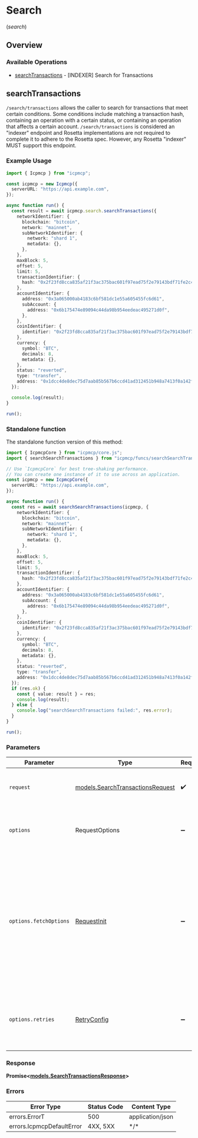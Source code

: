 # Search
(*search*)

## Overview

### Available Operations

* [searchTransactions](#searchtransactions) - [INDEXER] Search for Transactions

## searchTransactions

`/search/transactions` allows the caller to search for transactions that meet certain conditions. Some conditions include matching a transaction hash, containing an operation with a certain status, or containing an operation that affects a certain account. `/search/transactions` is considered an "indexer" endpoint and Rosetta implementations are not required to complete it to adhere to the Rosetta spec. However, any Rosetta "indexer" MUST support this endpoint.

### Example Usage

```typescript
import { Icpmcp } from "icpmcp";

const icpmcp = new Icpmcp({
  serverURL: "https://api.example.com",
});

async function run() {
  const result = await icpmcp.search.searchTransactions({
    networkIdentifier: {
      blockchain: "bitcoin",
      network: "mainnet",
      subNetworkIdentifier: {
        network: "shard 1",
        metadata: {},
      },
    },
    maxBlock: 5,
    offset: 5,
    limit: 5,
    transactionIdentifier: {
      hash: "0x2f23fd8cca835af21f3ac375bac601f97ead75f2e79143bdf71fe2c4be043e8f",
    },
    accountIdentifier: {
      address: "0x3a065000ab4183c6bf581dc1e55a605455fc6d61",
      subAccount: {
        address: "0x6b175474e89094c44da98b954eedeac495271d0f",
      },
    },
    coinIdentifier: {
      identifier: "0x2f23fd8cca835af21f3ac375bac601f97ead75f2e79143bdf71fe2c4be043e8f:1",
    },
    currency: {
      symbol: "BTC",
      decimals: 8,
      metadata: {},
    },
    status: "reverted",
    type: "transfer",
    address: "0x1dcc4de8dec75d7aab85b567b6ccd41ad312451b948a7413f0a142fd40d49347",
  });

  console.log(result);
}

run();
```

### Standalone function

The standalone function version of this method:

```typescript
import { IcpmcpCore } from "icpmcp/core.js";
import { searchSearchTransactions } from "icpmcp/funcs/searchSearchTransactions.js";

// Use `IcpmcpCore` for best tree-shaking performance.
// You can create one instance of it to use across an application.
const icpmcp = new IcpmcpCore({
  serverURL: "https://api.example.com",
});

async function run() {
  const res = await searchSearchTransactions(icpmcp, {
    networkIdentifier: {
      blockchain: "bitcoin",
      network: "mainnet",
      subNetworkIdentifier: {
        network: "shard 1",
        metadata: {},
      },
    },
    maxBlock: 5,
    offset: 5,
    limit: 5,
    transactionIdentifier: {
      hash: "0x2f23fd8cca835af21f3ac375bac601f97ead75f2e79143bdf71fe2c4be043e8f",
    },
    accountIdentifier: {
      address: "0x3a065000ab4183c6bf581dc1e55a605455fc6d61",
      subAccount: {
        address: "0x6b175474e89094c44da98b954eedeac495271d0f",
      },
    },
    coinIdentifier: {
      identifier: "0x2f23fd8cca835af21f3ac375bac601f97ead75f2e79143bdf71fe2c4be043e8f:1",
    },
    currency: {
      symbol: "BTC",
      decimals: 8,
      metadata: {},
    },
    status: "reverted",
    type: "transfer",
    address: "0x1dcc4de8dec75d7aab85b567b6ccd41ad312451b948a7413f0a142fd40d49347",
  });
  if (res.ok) {
    const { value: result } = res;
    console.log(result);
  } else {
    console.log("searchSearchTransactions failed:", res.error);
  }
}

run();
```

### Parameters

| Parameter                                                                                                                                                                      | Type                                                                                                                                                                           | Required                                                                                                                                                                       | Description                                                                                                                                                                    |
| ------------------------------------------------------------------------------------------------------------------------------------------------------------------------------ | ------------------------------------------------------------------------------------------------------------------------------------------------------------------------------ | ------------------------------------------------------------------------------------------------------------------------------------------------------------------------------ | ------------------------------------------------------------------------------------------------------------------------------------------------------------------------------ |
| `request`                                                                                                                                                                      | [models.SearchTransactionsRequest](../../models/searchtransactionsrequest.md)                                                                                                  | :heavy_check_mark:                                                                                                                                                             | The request object to use for the request.                                                                                                                                     |
| `options`                                                                                                                                                                      | RequestOptions                                                                                                                                                                 | :heavy_minus_sign:                                                                                                                                                             | Used to set various options for making HTTP requests.                                                                                                                          |
| `options.fetchOptions`                                                                                                                                                         | [RequestInit](https://developer.mozilla.org/en-US/docs/Web/API/Request/Request#options)                                                                                        | :heavy_minus_sign:                                                                                                                                                             | Options that are passed to the underlying HTTP request. This can be used to inject extra headers for examples. All `Request` options, except `method` and `body`, are allowed. |
| `options.retries`                                                                                                                                                              | [RetryConfig](../../lib/utils/retryconfig.md)                                                                                                                                  | :heavy_minus_sign:                                                                                                                                                             | Enables retrying HTTP requests under certain failure conditions.                                                                                                               |

### Response

**Promise\<[models.SearchTransactionsResponse](../../models/searchtransactionsresponse.md)\>**

### Errors

| Error Type                | Status Code               | Content Type              |
| ------------------------- | ------------------------- | ------------------------- |
| errors.ErrorT             | 500                       | application/json          |
| errors.IcpmcpDefaultError | 4XX, 5XX                  | \*/\*                     |